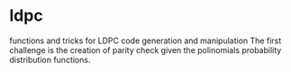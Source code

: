 # ldpc
functions and tricks for LDPC code generation and manipulation
The first challenge is the creation of parity check given the polinomials probability distribution functions.
